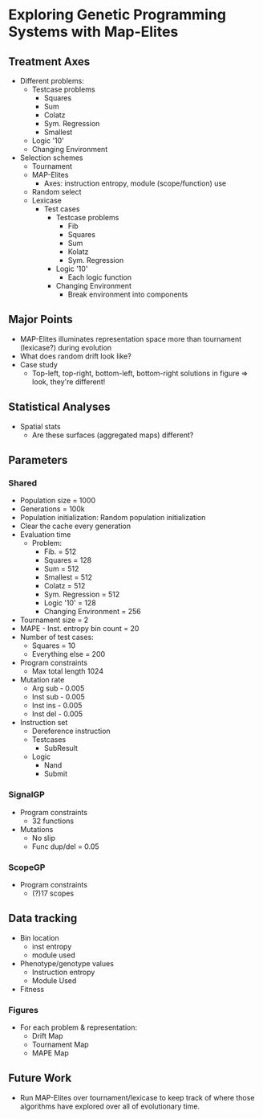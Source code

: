 # Exploring Genetic Programming Systems with Map-Elites

## Treatment Axes

- Different problems:
  - Testcase problems
    - Squares
    - Sum
    - Colatz
    - Sym. Regression
    - Smallest
  - Logic '10'
  - Changing Environment
- Selection schemes
  - Tournament
  - MAP-Elites
    - Axes: instruction entropy, module (scope/function) use
  - Random select
  - Lexicase
    - Test cases
      - Testcase problems
        - Fib
        - Squares
        - Sum
        - Kolatz
        - Sym. Regression
      - Logic '10'
        - Each logic function
      - Changing Environment
        - Break environment into components

## Major Points

- MAP-Elites illuminates representation space more than tournament (lexicase?) during evolution
- What does random drift look like?
- Case study
  - Top-left, top-right, bottom-left, bottom-right solutions in figure => look, they're different!

## Statistical Analyses

- Spatial stats
  - Are these surfaces (aggregated maps) different?

## Parameters

### Shared

- Population size = 1000
- Generations = 100k
- Population initialization: Random population initialization
- Clear the cache every generation
- Evaluation time
  - Problem:
    - Fib. = 512
    - Squares = 128
    - Sum = 512
    - Smallest = 512
    - Colatz = 512
    - Sym. Regression = 512
    - Logic '10' = 128
    - Changing Environment = 256
- Tournament size = 2
- MAPE - Inst. entropy bin count = 20
- Number of test cases:
  - Squares = 10
  - Everything else = 200
- Program constraints
  - Max total length 1024
- Mutation rate
  - Arg sub - 0.005
  - Inst sub - 0.005
  - Inst ins - 0.005
  - Inst del - 0.005
- Instruction set
  - Dereference instruction
  - Testcases
    - SubResult
  - Logic
    - Nand
    - Submit

### SignalGP

- Program constraints
  - 32 functions
- Mutations
  - No slip
  - Func dup/del = 0.05

### ScopeGP

- Program constraints
  - (?)17 scopes

## Data tracking

- Bin location
  - inst entropy
  - module used
- Phenotype/genotype values
  - Instruction entropy
  - Module Used
- Fitness

### Figures

- For each problem & representation:
  - Drift Map
  - Tournament Map
  - MAPE Map

## Future Work

- Run MAP-Elites over tournament/lexicase to keep track of where those algorithms have explored over   all of evolutionary time.